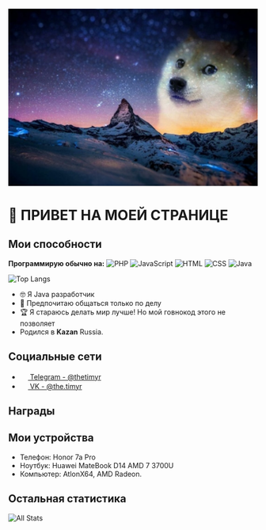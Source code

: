 ![Hi](https://github.com/Thetimyr/Thetimyr/blob/main/Cr4-mUbNwXk.jpg?raw=true)

# 👋 ПРИВЕТ НА МОЕЙ СТРАНИЦЕ 
## Мои способности
**Программирую обычно на:**
![PHP](https://img.shields.io/badge/-PHP-%230075a8?logo=PHP&logoColor=white&style=flat-square) ![JavaScript](https://img.shields.io/badge/-JavaScript-%23e9d54c?logo=javascript&logoColor=white&style=flat-square) ![HTML](https://img.shields.io/badge/-HTML-%23de4b25?logo=html5&logoColor=white&style=flat-square) ![CSS](https://img.shields.io/badge/-CSS-%230174b8?logo=css3&logoColor=white&style=flat-square) ![Java](https://img.shields.io/badge/-Java-%230174b8?logo=java&logoColor=white&style=flat-square)   

![Top Langs](https://github-readme-stats-axpwmfcg3.vercel.app/api/top-langs/?username=thetimyr&layout=compact)


<!-- ![universe-frame](https://i.giphy.com/media/J39gurpvL7SHpnTTJB/giphy.webp "Universe Big Bang") -->

<!--
**pedes/pedes** is a ✨ _special_ ✨ repository because its `README.md` (this file) appears on your GitHub profile.

Here are some ideas to get you started:

- 🔭 I’m currently working on ...
- 🌱 I’m currently learning ...
- 👯 I’m looking to collaborate on ...
- 🤔 I’m looking for help with ...
- 💬 Ask me about ...
- 📫 How to reach me: ...
- 😄 Pronouns: ...
- ⚡ Fun fact: ...
-->

<!-- - 📫 Let's get social: <a href="https://www.linkedin.com/in/andrespedes12/"> <img src="https://img.shields.io/badge/-LinkedIn-%233781da" alt="LinkedIn"/></a>   -->

- 🤓 Я Java разработчик 
- 💬 Предпочитаю общаться только по делу
- 🏆 Я стараюсь делать мир лучше! Но мой говнокод этого не позволяет
- Родился в **Kazan** Russia. 


## Социальные сети
- <a href="https://t.me/thetimyr"><img src="https://upload.wikimedia.org/wikipedia/commons/thumb/8/82/Telegram_logo.svg/768px-Telegram_logo.svg.png" width=16 height=16 /> Telegram - @thetimyr</a>
- <a href="https://vk.com/the.timyr"><img src="https://upload.wikimedia.org/wikipedia/commons/thumb/2/21/VK.com-logo.svg/1024px-VK.com-logo.svg.png" width=16 height=16 /> VK - @the.timyr</a>

## Награды 

## Мои устройства
- Телефон: Honor 7a Pro  
- Ноутбук: Huawei MateBook D14 AMD 7 3700U  
- Компьютер: AtlonX64, AMD Radeon.   


## Остальная статистика

![All Stats](https://github-readme-stats-axpwmfcg3.vercel.app/api?username=thetimyr&show_icons=true&include_all_commits=true&count_private=true&hide=contribs)


<!--![Pedes's github stats](https://github-readme-stats.vercel.app/api?username=pedes) 

(https://github.com/pedes/github-readme-stats)-->
